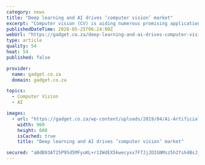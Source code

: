 ```yaml
---
category: news
title: "Deep learning and AI drives ‘computer vision’ market"
excerpt: "Computer vision (CV) is aiding numerous promising applications and revolutionizing the way people do things. According to new research from Omdia, the proof-of-concepts that started a few years ago are now going into production,"
publishedDateTime: 2020-05-25T06:24:00Z
webUrl: "https://gadget.co.za/deep-learning-and-ai-drives-computer-vision-market/"
type: article
quality: 54
heat: 54
published: false

provider:
  name: gadget.co.za
  domain: gadget.co.za

topics:
  - Computer Vision
  - AI

images:
  - url: "https://gadget.co.za/wp-content/uploads/2019/04/Ai-Artificial-Intelligence-Droid-Robot-Android-2228610-960x600.jpg"
    width: 960
    height: 600
    isCached: true
    title: "Deep learning and AI drives ‘computer vision’ market"

secured: "aBdB93AT25P95d5MFyuKL+r1IWdEX5kwecyxx7F7JjJDIGNMsz5h2fsh4BsJj6qfMDrXgEY5m40/0WVz/ejXzf6KCdyzEWaez69/YPOV7rP9oPrs/G2ITfhNCQfmXnO1s6OeQWSUK741PRhYKpLsM6V/L9/3Qi/puFQIo0avfAhb6KqOM+LUPsaDo3BworbVJj3/ab1cPSgKCCmaWiJOBOZitDGB3JjfgphIvLdF0S2nRdWKF3Ps1fLmzss4YweO48G6Xg8qIvt+9LQHBBAwXl5vH6c6e/b/yHPvJH+aDPNM2TUKz1opxhVsRDpG2q9FHnypWERgqZNogmRYE1e/bGOuTn4dRFZHTF5MtNwfzkq8uwlOEU79AjE77WA1JGB6BMFikEu+x3WRiHGk8xqvLXwTRsGHmtMiq68pDHDoX2S5fGSBQmErh/i0sVlCtABm1FtGNDLQG2kDZBdfnWrJtmIcdQi59jEcO+eB6fVfYZQ=;bPv3HIbhqWjsEyZPheQ4YA=="
---
```


